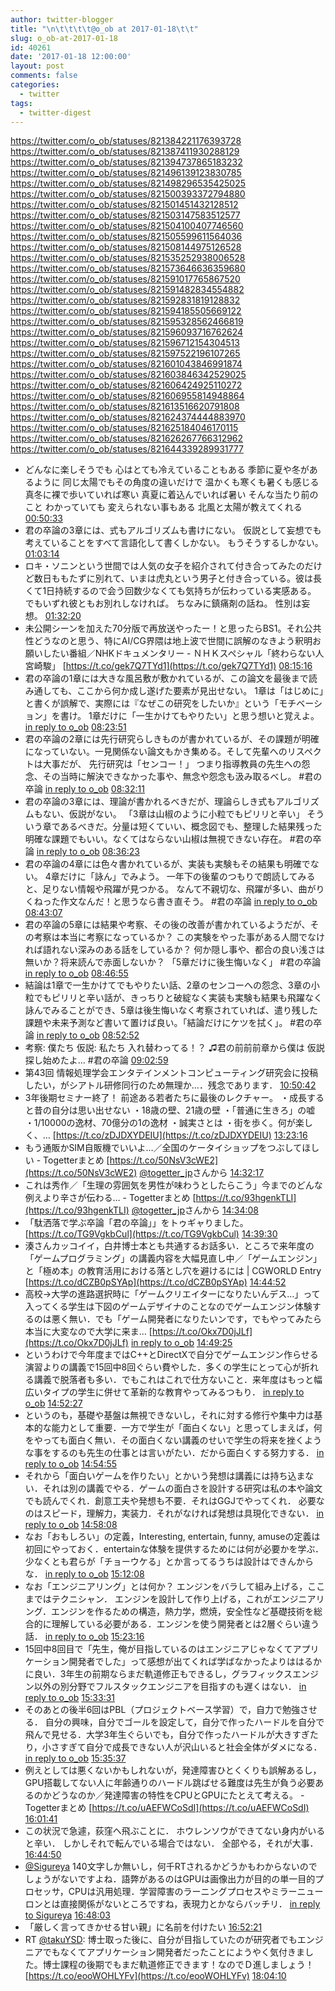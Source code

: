 ```yaml
---
author: twitter-blogger
title: "\n\t\t\t\t@o_ob at 2017-01-18\t\t"
slug: o_ob-at-2017-01-18
id: 40261
date: '2017-01-18 12:00:00'
layout: post
comments: false
categories:
  - twitter
tags:
  - twitter-digest
---
```


https://twitter.com/o_ob/statuses/821384221176393728 https://twitter.com/o_ob/statuses/821387411930288129 https://twitter.com/o_ob/statuses/821394737865183232 https://twitter.com/o_ob/statuses/821496139123830785 https://twitter.com/o_ob/statuses/821498296535425025 https://twitter.com/o_ob/statuses/821500393372794880 https://twitter.com/o_ob/statuses/821501451432128512 https://twitter.com/o_ob/statuses/821503147583512577 https://twitter.com/o_ob/statuses/821504100407746560 https://twitter.com/o_ob/statuses/821505599611564036 https://twitter.com/o_ob/statuses/821508144975126528 https://twitter.com/o_ob/statuses/821535252938006528 https://twitter.com/o_ob/statuses/821573646636359680 https://twitter.com/o_ob/statuses/821591017765867520 https://twitter.com/o_ob/statuses/821591482834554882 https://twitter.com/o_ob/statuses/821592831819128832 https://twitter.com/o_ob/statuses/821594185505669122 https://twitter.com/o_ob/statuses/821595328562466819 https://twitter.com/o_ob/statuses/821596093716762624 https://twitter.com/o_ob/statuses/821596712154304513 https://twitter.com/o_ob/statuses/821597522196107265 https://twitter.com/o_ob/statuses/821601043846991874 https://twitter.com/o_ob/statuses/821603846342529025 https://twitter.com/o_ob/statuses/821606424925110272 https://twitter.com/o_ob/statuses/821606955814948864 https://twitter.com/o_ob/statuses/821613516620791808 https://twitter.com/o_ob/statuses/821624374444883970 https://twitter.com/o_ob/statuses/821625184046170115 https://twitter.com/o_ob/statuses/821626267766312962 https://twitter.com/o_ob/statuses/821644339289931777  

*   どんなに楽しそうでも 心はとても冷えていることもある 季節に夏や冬があるように 同じ太陽でもその角度の違いだけで 温かくも寒くも暑くも感じる 真冬に裸で歩いていれば寒い 真夏に着込んでいれば暑い そんな当たり前のこと わかっていても 変えられない事もある 北風と太陽が教えてくれる [00:50:33](https://twitter.com/o_ob/statuses/821384221176393728)
*   君の卒論の3章には、式もアルゴリズムも書けにない。 仮説として妄想でも考えていることをすべて言語化して書くしかない。 もうそうするしかない。 [01:03:14](https://twitter.com/o_ob/statuses/821387411930288129)
*   ロキ・ソニンという世間では人気の女子を紹介されて付き合ってみたのだけど数日ももたずに別れて、いまは虎丸という男子と付き合っている。彼は長くて1日持続するので会う回数少なくても気持ちが伝わっている実感ある。 でもいずれ彼ともお別れしなければ。 ちなみに鎮痛剤の話ね。 性別は妄想。 [01:32:20](https://twitter.com/o_ob/statuses/821394737865183232)
*   未公開シーンを加えた70分版で再放送やったー！と思ったらBS1。それ公共性どうなのと思う、特にAI/CG界隈は地上波で世間に誤解のなきよう釈明お願いしたい番組／NHKドキュメンタリー - ＮＨＫスペシャル「終わらない人　宮崎駿」 [https://t.co/gek7Q7TYd1](https://t.co/gek7Q7TYd1) [08:15:16](https://twitter.com/o_ob/statuses/821496139123830785)
*   君の卒論の1章には大きな風呂敷が敷かれているが、この論文を最後まで読み通しても、ここから何か成し遂げた要素が見出せない。 1章は「はじめに」と書くが誤解で、実際には『なぜこの研究をしたいか』という「モチベーション」を書け。 1章だけに「一生かけてもやりたい」と思う想いと覚えよ。 [in reply to o_ob](https://twitter.com/o_ob/statuses/821387411930288129) [08:23:51](https://twitter.com/o_ob/statuses/821498296535425025)
*   君の卒論の2章には先行研究らしきものが書かれているが、その課題が明確になっていない。一見関係ない論文もかき集める。そして先輩へのリスペクトは大事だが、 先行研究は「センコー！」 つまり指導教員の先生への怨念、その当時に解決できなかった事や、無念や怨念も汲み取るべし。 #君の卒論 [in reply to o_ob](https://twitter.com/o_ob/statuses/821498296535425025) [08:32:11](https://twitter.com/o_ob/statuses/821500393372794880)
*   君の卒論の3章には、理論が書かれるべきだが、理論らしき式もアルゴリズムもない、仮説がない。 「3章は山椒のように小粒でもピリリと辛い」 そういう章であるべきだ。分量は短くていい、概念図でも、整理した結果残った明確な課題でもいい。なくてはならない山椒は無視できない存在。 #君の卒論 [in reply to o_ob](https://twitter.com/o_ob/statuses/821500393372794880) [08:36:23](https://twitter.com/o_ob/statuses/821501451432128512)
*   君の卒論の4章には色々書かれているが、実装も実験もその結果も明確でない。 4章だけに「詠ん」でみよう。 一年下の後輩のつもりで朗読してみると、足りない情報や飛躍が見つかる。 なんて不親切な、飛躍が多い、曲がりくねった作文なんだ！と思うなら書き直そう。 #君の卒論 [in reply to o_ob](https://twitter.com/o_ob/statuses/821501451432128512) [08:43:07](https://twitter.com/o_ob/statuses/821503147583512577)
*   君の卒論の5章には結果や考察、その後の改善が書かれているようだが、その考察は本当に考察になっているか？ この実験をやった事がある人間でなければ語れない深みのある話をしているか？ 何か隠し事や、都合の良い浅さは無いか？将来読んで赤面しないか？ 「5章だけに後生悔いなく」 #君の卒論 [in reply to o_ob](https://twitter.com/o_ob/statuses/821503147583512577) [08:46:55](https://twitter.com/o_ob/statuses/821504100407746560)
*   結論は1章で一生かけてでもやりたい話、2章のセンコーへの怨念、3章の小粒でもピリリと辛い話が、きっちりと破綻なく実装も実験も結果も飛躍なく詠んでみることができ、5章は後生悔いなく考察されていれば、遣り残した課題や未来予測など書いて置けば良い。「結論だけにケツを拭く」。 #君の卒論 [in reply to o_ob](https://twitter.com/o_ob/statuses/821504100407746560) [08:52:52](https://twitter.com/o_ob/statuses/821505599611564036)
*   考察: 僕たち 仮説: 私たち 入れ替わってる！？ ♫君の前前前章から僕は 仮説探し始めたよ... #君の卒論 [09:02:59](https://twitter.com/o_ob/statuses/821508144975126528)
*   第43回 情報処理学会エンタテインメントコンピューティング研究会に投稿したい，がシアトル研修同行のため無理か…．残念であります． [10:50:42](https://twitter.com/o_ob/statuses/821535252938006528)
*   3年後期セミナー終了！ 前途ある若者たちに最後のレクチャー。 ・成長すると昔の自分は思い出せない ・18歳の壁、21歳の壁 ・「普通に生きろ」の嘘 ・1/10000の逸材、70億分の1の逸材 ・誠実さとは ・街を歩く。何が楽しく、… [https://t.co/zDJDXYDEIU](https://t.co/zDJDXYDEIU) [13:23:16](https://twitter.com/o_ob/statuses/821573646636359680)
*   もう通販かSIM自販機でいいよ…／全国のケータイショップをつぶしてほしい - Togetterまとめ [https://t.co/50NsV3cWE2](https://t.co/50NsV3cWE2) [@togetter_jp](https://twitter.com/togetter_jp)さんから [14:32:17](https://twitter.com/o_ob/statuses/821591017765867520)
*   これは秀作／「生理の雰囲気を男性が味わうとしたらこう」今までのどんな例えより辛さが伝わる… - Togetterまとめ [https://t.co/93hgenkTLI](https://t.co/93hgenkTLI) [@togetter_jp](https://twitter.com/togetter_jp)さんから [14:34:08](https://twitter.com/o_ob/statuses/821591482834554882)
*   「駄洒落で学ぶ卒論「君の卒論」」をトゥギャりました。 [https://t.co/TG9VgkbCul](https://t.co/TG9VgkbCul) [14:39:30](https://twitter.com/o_ob/statuses/821592831819128832)
*   湊さんカッコイイ，白井博士本とも共通するお話多い．ところで来年度の「ゲームプログラミング」の講義内容を大幅見直し中／「ゲームエンジン」と「極め本」の教育活用における落とし穴を避けるには | CGWORLD Entry [https://t.co/dCZB0pSYAp](https://t.co/dCZB0pSYAp) [14:44:52](https://twitter.com/o_ob/statuses/821594185505669122)
*   高校→大学の進路選択時に「ゲームクリエイターになりたいんデス…」って入ってくる学生は下図のゲームデザイナのことなのでゲームエンジン体験するのは悪く無い．でも「ゲーム開発者になりたいンです，でもやってみたら本当に大変なので大学に来ま… [https://t.co/Okx7D0jJLf](https://t.co/Okx7D0jJLf) [in reply to o_ob](https://twitter.com/o_ob/statuses/821594185505669122) [14:49:25](https://twitter.com/o_ob/statuses/821595328562466819)
*   というわけで今年度まではC++とDirectXで自分でゲームエンジン作らせる演習よりの講義で15回中8回ぐらい費やした．多くの学生にとって心が折れる講義で脱落者も多い．でもこれはこれで仕方ないこと．来年度はもっと幅広いタイプの学生に併せて革新的な教育やってみるつもり． [in reply to o_ob](https://twitter.com/o_ob/statuses/821595328562466819) [14:52:27](https://twitter.com/o_ob/statuses/821596093716762624)
*   というのも，基礎や基盤は無視できないし，それに対する修行や集中力は基本的な能力として重要．一方で学生が「面白くない」と思ってしまえば，何をやっても面白く無い．その面白くない講義のせいで学生の将来を挫くような事をするのも先生の仕事とは言いがたい．だから面白くする努力する． [in reply to o_ob](https://twitter.com/o_ob/statuses/821596093716762624) [14:54:55](https://twitter.com/o_ob/statuses/821596712154304513)
*   それから「面白いゲームを作りたい」とかいう発想は講義には持ち込まない．それは別の講義でやる．ゲームの面白さを設計する研究は私の本や論文でも読んでくれ．創意工夫や発想も不要．それはGGJでやってくれ． 必要なのはスピード，理解力，実装力．それがなければ発想は具現化できない． [in reply to o_ob](https://twitter.com/o_ob/statuses/821596712154304513) [14:58:08](https://twitter.com/o_ob/statuses/821597522196107265)
*   なお「おもしろい」の定義，Interesting, entertain, funny, amuseの定義は初回にやっておく．entertainな体験を提供するためには何が必要かを学ぶ． 少なくとも君らが「チョーウケる」とか言ってるうちは設計はできんからな． [in reply to o_ob](https://twitter.com/o_ob/statuses/821597522196107265) [15:12:08](https://twitter.com/o_ob/statuses/821601043846991874)
*   なお「エンジニアリング」とは何か？ エンジンをバラして組み上げる，ここまではテクニシャン． エンジンを設計して作り上げる，これがエンジニアリング．エンジンを作るための構造，熱力学，燃焼，安全性など基礎技術を総合的に理解している必要がある．エンジンを使う開発者とは2層ぐらい違う話． [in reply to o_ob](https://twitter.com/o_ob/statuses/821595328562466819) [15:23:16](https://twitter.com/o_ob/statuses/821603846342529025)
*   15回中8回目で「先生，俺が目指しているのはエンジニアじゃなくてアプリケーション開発者でした」って感想が出てくれば学ばなかったよりははるかに良い．3年生の前期ならまだ軌道修正もできるし，グラフィックスエンジン以外の別分野でフルスタックエンジニアを目指すのも遅くはない． [in reply to o_ob](https://twitter.com/o_ob/statuses/821603846342529025) [15:33:31](https://twitter.com/o_ob/statuses/821606424925110272)
*   そのあとの後半6回はPBL（プロジェクトベース学習）で，自力で勉強させる． 自分の興味，自分でゴールを設定して，自分で作ったハードルを自分で飛んで見せる．大学3年生ぐらいでも，自分で作ったハードルが大きすぎたり，小さすぎて自分で成長できない人が沢山いると社会全体がダメになる． [in reply to o_ob](https://twitter.com/o_ob/statuses/821606424925110272) [15:35:37](https://twitter.com/o_ob/statuses/821606955814948864)
*   例えとしては悪くないかもしれないが，発達障害ひとくくりも誤解あるし，GPU搭載してない人に年齢通りのハードル跳ばせる難度は先生が負う必要あるのかどうなのか／発達障害の特性をCPUとGPUにたとえて考える。 -Togetterまとめ [https://t.co/uAEFWCoSdI](https://t.co/uAEFWCoSdI) [16:01:41](https://twitter.com/o_ob/statuses/821613516620791808)
*   この状況で急遽，荻窪へ飛ぶことに． ホウレンソウができてない身内がいると辛い． しかしそれで転んでいる場合ではない． 全部やる，それが大事． [16:44:50](https://twitter.com/o_ob/statuses/821624374444883970)
*   [@Sigureya](https://twitter.com/Sigureya) 140文字しか無いし，何千RTされるかどうかもわからないのでしょうがないですよね．語弊があるのはGPUは画像出力が目的の単一目的プロセッサ，CPUは汎用処理．学習障害のラーニングプロセスやミラーニューロンとは直接関係がないところですね，表現力とかならバッチリ． [in reply to Sigureya](https://twitter.com/Sigureya/statuses/821618202471972865) [16:48:03](https://twitter.com/o_ob/statuses/821625184046170115)
*   「厳しく言ってきかせる甘い親」に名前を付けたい [16:52:21](https://twitter.com/o_ob/statuses/821626267766312962)
*   RT [@takuYSD](https://twitter.com/takuYSD): 博士取った後に、自分が目指していたのが研究者でもエンジニアでもなくてアプリケーション開発者だったことにようやく気付きました。博士課程の後期でもまだ軌道修正できます！なのでＤ進しましょう！ [https://t.co/eooWOHLYFv](https://t.co/eooWOHLYFv) [18:04:10](https://twitter.com/o_ob/statuses/821644339289931777)